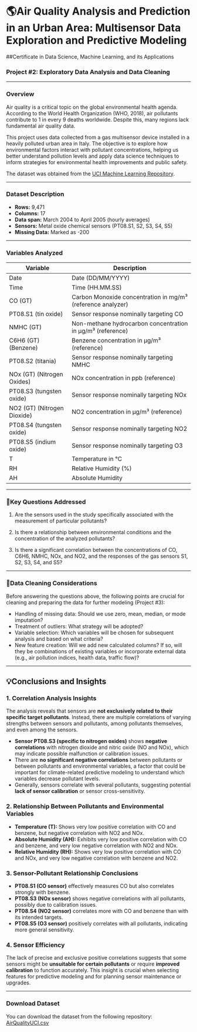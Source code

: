 # 🌎Air Quality Analysis and Prediction in an Urban Area: Multisensor Data Exploration and Predictive Modeling

##Certificate in Data Science, Machine Learning, and its Applications

### Project #2: Exploratory Data Analysis and Data Cleaning 

---

### Overview

Air quality is a critical topic on the global environmental health agenda. According to the World Health Organization (WHO, 2018), air pollutants contribute to 1 in every 9 deaths worldwide. Despite this, many regions lack fundamental air quality data.

This project uses data collected from a gas multisensor device installed in a heavily polluted urban area in Italy. The objective is to explore how environmental factors interact with pollutant concentrations, helping us better understand pollution levels and apply data science techniques to inform strategies for environmental health improvements and public safety.

The dataset was obtained from the [UCI Machine Learning Repository](https://archive.ics.uci.edu/dataset/360/air+quality).

---

### Dataset Description

* **Rows:** 9,471
* **Columns:** 17
* **Data span:** March 2004 to April 2005 (hourly averages)
* **Sensors:** Metal oxide chemical sensors (PT08.S1, S2, S3, S4, S5)
* **Missing Data:** Marked as -200

---

### Variables Analyzed

| Variable                    | Description                                                 |
| --------------------------- | ----------------------------------------------------------- |
| Date                        | Date (DD/MM/YYYY)                                           |
| Time                        | Time (HH.MM.SS)                                             |
| CO (GT)                     | Carbon Monoxide concentration in mg/m³ (reference analyzer) |
| PT08.S1 (tin oxide)         | Sensor response nominally targeting CO                      |
| NMHC (GT)                   | Non-methane hydrocarbon concentration in µg/m³ (reference)  |
| C6H6 (GT) (Benzene)         | Benzene concentration in µg/m³ (reference)                  |
| PT08.S2 (titania)           | Sensor response nominally targeting NMHC                    |
| NOx (GT) (Nitrogen Oxides)  | NOx concentration in ppb (reference)                        |
| PT08.S3 (tungsten oxide)    | Sensor response nominally targeting NOx                     |
| NO2 (GT) (Nitrogen Dioxide) | NO2 concentration in µg/m³ (reference)                      |
| PT08.S4 (tungsten oxide)    | Sensor response nominally targeting NO2                     |
| PT08.S5 (indium oxide)      | Sensor response nominally targeting O3                      |
| T                           | Temperature in °C                                           |
| RH                          | Relative Humidity (%)                                       |
| AH                          | Absolute Humidity                                           |

---

### 🎯Key Questions Addressed

1. Are the sensors used in the study specifically associated with the measurement of particular pollutants?

2. Is there a relationship between environmental conditions and the concentration of the analyzed pollutants?

3. Is there a significant correlation between the concentrations of CO, C6H6, NMHC, NOx, and NO2, and the responses of the gas sensors S1, S2, S3, S4, and S5?

---

### 🧹Data Cleaning Considerations

Before answering the questions above, the following points are crucial for cleaning and preparing the data for further modeling (Project #3):

* Handling of missing data: Should we use zero, mean, median, or mode imputation?
* Treatment of outliers: What strategy will be adopted?
* Variable selection: Which variables will be chosen for subsequent analysis and based on what criteria?
* New feature creation: Will we add new calculated columns? If so, will they be combinations of existing variables or incorporate external data (e.g., air pollution indices, health data, traffic flow)?

---

## 💡Conclusions and Insights

### 1. Correlation Analysis Insights

The analysis reveals that sensors are **not exclusively related to their specific target pollutants**. Instead, there are multiple correlations of varying strengths between sensors and pollutants, among pollutants themselves, and even among the sensors.

* **Sensor PT08.S3 (specific to nitrogen oxides)** shows **negative correlations** with nitrogen dioxide and nitric oxide (NO and NOx), which may indicate possible malfunction or calibration issues.
* There are **no significant negative correlations** between pollutants or between pollutants and environmental variables, a factor that could be important for climate-related predictive modeling to understand which variables decrease pollutant levels.
* Generally, sensors correlate with several pollutants, suggesting potential **lack of sensor calibration** or sensor cross-sensitivity.

### 2. Relationship Between Pollutants and Environmental Variables

* **Temperature (T):** Shows very low positive correlation with CO and benzene, but negative correlation with NO2 and NOx.
* **Absolute Humidity (AH):** Exhibits very low positive correlation with CO and benzene, and very low negative correlation with NO2 and NOx.
* **Relative Humidity (RH):** Shows very low positive correlation with CO and NOx, and very low negative correlation with benzene and NO2.

### 3. Sensor-Pollutant Relationship Conclusions

* **PT08.S1 (CO sensor)** effectively measures CO but also correlates strongly with benzene.
* **PT08.S3 (NOx sensor)** shows negative correlations with all pollutants, possibly due to calibration issues.
* **PT08.S4 (NO2 sensor)** correlates more with CO and benzene than with its intended targets.
* **PT08.S5 (O3 sensor)** positively correlates with all pollutants, indicating more general sensitivity.

### 4. Sensor Efficiency

The lack of precise and exclusive positive correlations suggests that some sensors might be **unsuitable for certain pollutants** or require **improved calibration** to function accurately. This insight is crucial when selecting features for predictive modeling and for planning sensor maintenance or upgrades.


---

### Download Dataset

You can download the dataset from the following repository:
[AirQualityUCI.csv](https://github.com/PatriMiranda/Calidad-de-Aire/blob/main/AirQualityUCI.csv)
